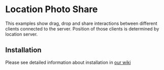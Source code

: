 # Location Photo Share

This examples show drag, drop and share interactions between different clients 
connected to the server. Position of those clients is determined by location
server.

## Installation

Please see detailed information about installation in
[our wiki](https://github.com/scottbateman/wams.js-examples/wiki/)
